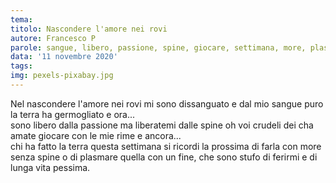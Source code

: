 ```yaml
---
tema:
titolo: Nascondere l'amore nei rovi
autore: Francesco P
parole: sangue, libero, passione, spine, giocare, settimana, more, plasmare
data: '11 novembre 2020'
tags: 
img: pexels-pixabay.jpg
---
```

Nel nascondere l'amore nei rovi mi sono dissanguato 
e dal mio sangue puro la terra ha germogliato e ora...  
sono libero dalla passione ma liberatemi dalle spine 
oh voi crudeli dei cha amate giocare con le mie rime 
e ancora...  
chi ha fatto la terra questa settimana si ricordi la prossima 
di farla con more senza spine o di plasmare quella con un fine, 
che sono stufo di ferirmi e di lunga vita pessima.
